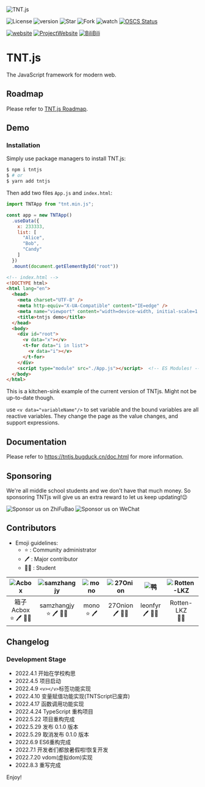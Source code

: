![TNT.js](https://img1.imgtp.com/2022/06/13/lPea2J3u.png)

![License](https://img.shields.io/github/license/Bug-Duck/tntjs?style=flat-square)
![version](https://img.shields.io/npm/v/tntjs?style=flat-square)
![Star](https://img.shields.io/github/stars/Bug-Duck/tntjs?color=yellow&logo=github&style=flat-square)
![Fork](https://img.shields.io/github/forks/Bug-Duck/tntjs?color=green&logo=github&style=flat-square)
![watch](https://img.shields.io/github/watchers/Bug-Duck/tntjs?color=blue&logo=github&style=flat-square)
[![OSCS Status](https://www.oscs1024.com/platform/badge/Bug-Duck/tntjs.svg?size=small)](https://www.oscs1024.com/project/Bug-Duck/tntjs?ref=badge_small)

[![website](https://img.shields.io/badge/website-bugduck.cn-yellowgreen?style=flat-square)](https://bugduck.cn)
[![ProjectWebsite](https://img.shields.io/badge/ProjectWebsite-tntjs.bugduck.cn-red?style=flat-square)](https://tntjs.bugduck.cn)
[![BiliBili](https://img.shields.io/static/v1?label=bilibili&message=BugDuck开源团队&color=ff69b4&logo=bilibili&style=flat-square)](https://space.bilibili.com/1959824394?spm_id_from=333.337.0.0)

# TNT.js

The JavaScript framework for modern web.

## Roadmap

Please refer to [TNT.js Roadmap](https://github.com/Bug-Duck/tntjs/blob/master/roadmap.md).

## Demo

### Installation

Simply use package managers to install TNT.js:

```bash
$ npm i tntjs
$ # or
$ yarn add tntjs
```

Then add two files `App.js` and `index.html`:

```js
import TNTApp from "tnt.min.js";

const app = new TNTApp()
  .useData({
    x: 233333,
    list: [
      "Alice",
      "Bob",
      "Candy"
    ]
  })
  .mount(document.getElementById("root"))

```

```html
<!-- index.html -->
<!DOCTYPE html>
<html lang="en">
  <head>
    <meta charset="UTF-8" />
    <meta http-equiv="X-UA-Compatible" content="IE=edge" />
    <meta name="viewport" content="width=device-width, initial-scale=1.0" />
    <title>tntjs demo</title>
  </head>
  <body>
    <div id="root">
      <v data="x"></v>
      <t-for data="i in list">
        <v data="i"></v>
      </t-for>
    </div>
    <script type="module" src="./App.js"></script>  <!-- ES Modules! -->
  </body>
</html>
```

This is a kitchen-sink example of the current version of TNTjs. Might not be up-to-date though.

use `<v data="variableName"/>` to set variable and the bound variables are all reactive variables. They change the page as the value changes, and support expressions.

## Documentation

Please refer to <https://tntjs.bugduck.cn/doc.html> for more information.

## Sponsoring

We're all middle school students and we don't have that much money. So sponsoring TNTjs will give us an extra reward to let us keep updating!😉

![Sponsor us on ZhiFuBao](https://img1.imgtp.com/2022/06/13/19puVIav.jpg)
![Sponsor us on WeChat](https://image.bugduck.cn/other/skm-weixin.png)

## Contributors

- Emoji guidelines:
  - :star: : Community administrator
  - :pen: : Major contributor
  - :student: : Student

|![Acbox](https://github.com/sheepbox8646.png)|![samzhangjy](https://github.com/samzhangjy.png)|![mono](http://q1.qlogo.cn/g?b=qq&nk=3151435932&s=640)|![27Onion](https://github.com/onion108.png)|![鸭](http://q1.qlogo.cn/g?b=qq&nk=3593809064&s=640)|![Rotten-LKZ](https://github.com/Rotten-LKZ.png)|
|:-:|:-:|:-:|:-:|:-:|:-:|
|箱子Acbox<br /> :star: :pen: :student:|samzhangjy<br /> :star: :pen: :student:|mono <br /> :star: :pen:|27Onion<br /> :pen: :student:|leonfyr <br /> :pen: :student:|Rotten-LKZ <br /> :student:|

## Changelog

### Development Stage

- 2022.4.1 开始在学校构思
- 2022.4.5 项目启动
- 2022.4.9 `<v></v>`标签功能实现
- 2022.4.10 变量赋值功能实现(TNTScript已废弃)
- 2022.4.17 函数调用功能实现
- 2022.4.24 TypeScript 重构项目
- 2022.5.22 项目重构完成
- 2022.5.29 发布 0.1.0 版本
- 2022.5.29 取消发布 0.1.0 版本
- 2022.6.9 ES6重构完成
- 2022.7.1 开发者们都放暑假啦!恢复开发
- 2022.7.20 vdom(虚拟dom)实现
- 2022.8.3 重写完成

Enjoy!
